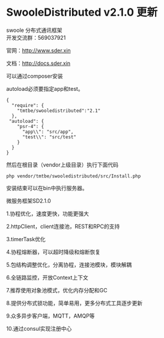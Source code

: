 # SwooleDistributed v2.1.0 更新

swoole 分布式通讯框架  
开发交流群：569037921  

官网：http://www.sder.xin

文档：http://docs.sder.xin

可以通过composer安装

autoload必须要指定app和test。
```
{
  "require": {
    "tmtbe/swooledistributed":"2.1"
  },
 "autoload": {
    "psr-4": {
      "app\\": "src/app",
      "test\\": "src/test"
    }
  }
}
```
然后在根目录（vendor上级目录）执行下面代码
```
php vendor/tmtbe/swooledistributed/src/Install.php
```
安装结束可以在bin中执行服务器。

微服务框架SD2.1.0

1.协程优化，速度更快，功能更强大

2.httpClient，client连接池，REST和RPC的支持

3.timerTask优化

4.协程熔断器，可以超时降级和熔断恢复

5.包结构调整优化，分离协程，连接池模块，模块解耦

6.全链路监控，开放Context上下文

7.推荐使用对象池模式，优化内存分配和GC

8.提供分布式锁功能，简单易用，更多分布式工具逐步更新

9.众多异步客户端，MQTT，AMQP等

10.通过consul实现注册中心